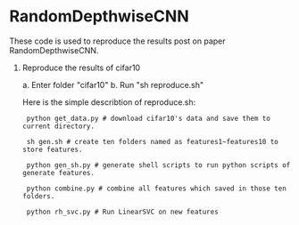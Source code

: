 # RandomDepthwiseCNN

These code is used to reproduce the results post on paper RandomDepthwiseCNN.

1. Reproduce the results of cifar10

	a. Enter folder "cifar10"
	b. Run "sh reproduce.sh"

	Here is the simple describtion of reproduce.sh:

		python get_data.py # download cifar10's data and save them to current directory.

		sh gen.sh # create ten folders named as features1~features10 to store features.

		python gen_sh.py # generate shell scripts to run python scripts of generate features.

		python combine.py # combine all features which saved in those ten folders.

		python rh_svc.py # Run LinearSVC on new features
